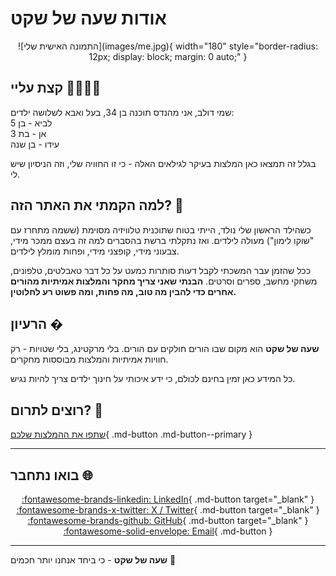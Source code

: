 # אודות שעה של שקט

<div align="center" markdown="1">
![התמונה האישית שלי](images/me.jpg){ width="180" style="border-radius: 12px; display: block; margin: 0 auto;" }
</div>

## קצת עליי 👨‍👩‍👧‍👦

שמי דולב, אני מהנדס תוכנה בן 34, בעל ואבא לשלושה ילדים:  
לביא - בן 5  
אן - בת 3  
עידו - בן שנה  


בגלל זה תמצאו כאן המלצות בעיקר לגילאים האלה - כי זו החוויה שלי, וזה הניסיון שיש לי.

## למה הקמתי את האתר הזה? 🎯

כשהילד הראשון שלי נולד, הייתי בטוח שתוכנית טלוויזיה מסוימת (ששמה מתחרז עם "שוקו לימון") מעולה לילדים. ואז נתקלתי ברשת בהסברים למה זה בעצם ממכר מידי, צבעוני מידי, קופצני מידי, ופחות מומלץ לילדים.

ככל שהזמן עבר המשכתי לקבל דעות סותרות כמעט על כל דבר טאבלטים, טלפונים, משחקי מחשב, ספרים וסרטים. **הבנתי שאני צריך מחקר והמלצות אמיתיות מהורים אחרים כדי להבין מה טוב, מה פחות, ומה פשוט רע לחלוטין.**

## הרעיון �

**שעה של שקט** הוא מקום שבו הורים חולקים עם הורים. בלי מרקטינג, בלי שטויות - רק חוויות אמיתיות והמלצות מבוססות מחקרים.

כל המידע כאן זמין בחינם לכולם, כי ידע איכותי על חינוך ילדים צריך להיות נגיש.

## רוצים לתרום? 🤝

[שתפו את ההמלצות שלכם](contribute.md){ .md-button .md-button--primary }

---

## בואו נתחבר 🌐

<div align="center" markdown="1">

[:fontawesome-brands-linkedin: LinkedIn](https://www.linkedin.com/in/dolev-ben-aharon/){ .md-button target="_blank" }
[:fontawesome-brands-x-twitter: X / Twitter](https://x.com/_dolby360){ .md-button target="_blank" }
[:fontawesome-brands-github: GitHub](https://github.com/dolby360){ .md-button target="_blank" }
[:fontawesome-solid-envelope: Email](mailto:dolevben054@gmail.com){ .md-button }

</div>

---

**שעה של שקט** - כי ביחד אנחנו יותר חכמים 💝